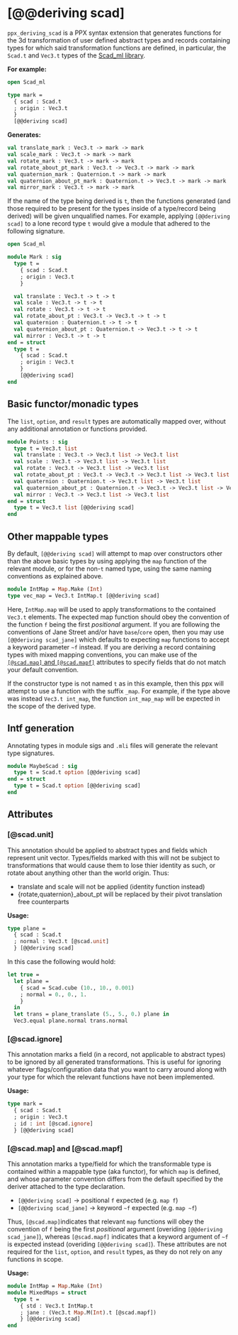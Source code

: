 # [@@deriving scad]
`ppx_deriving_scad` is a PPX syntax extension that generates functions for the
3d transformation of user defined abstract types and records containing types
for which said transformation functions are defined, in particular, the `Scad.t`
and `Vec3.t` types of the [Scad_ml
library](https://github.com/geoffder/scad-ml).

**For example:**
```ocaml
open Scad_ml

type mark =
  { scad : Scad.t
  ; origin : Vec3.t
  }
  [@@deriving scad]
```
**Generates:**
```ocaml
val translate_mark : Vec3.t -> mark -> mark
val scale_mark : Vec3.t -> mark -> mark
val rotate_mark : Vec3.t -> mark -> mark
val rotate_about_pt_mark : Vec3.t -> Vec3.t -> mark -> mark
val quaternion_mark : Quaternion.t -> mark -> mark
val quaternion_about_pt_mark : Quaternion.t -> Vec3.t -> mark -> mark
val mirror_mark : Vec3.t -> mark -> mark
```

If the name of the type being derived is `t`, then the functions generated (and
those required to be present for the types inside of a type/record being
derived) will be given unqualified names. For example, applying `[@@deriving
scad]` to a lone record type `t` would give a module that adhered to the
following signature.

``` ocaml
open Scad_ml

module Mark : sig
  type t =
    { scad : Scad.t
    ; origin : Vec3.t
    }

  val translate : Vec3.t -> t -> t
  val scale : Vec3.t -> t -> t
  val rotate : Vec3.t -> t -> t
  val rotate_about_pt : Vec3.t -> Vec3.t -> t -> t
  val quaternion : Quaternion.t -> t -> t
  val quaternion_about_pt : Quaternion.t -> Vec3.t -> t -> t
  val mirror : Vec3.t -> t -> t
end = struct
  type t =
    { scad : Scad.t
    ; origin : Vec3.t
    }
    [@@deriving scad]
end
```

## Basic functor/monadic types
The `list`, `option`, and `result` types are automatically mapped over, without
any additional annotation or functions provided.
``` ocaml
module Points : sig
  type t = Vec3.t list
  val translate : Vec3.t -> Vec3.t list -> Vec3.t list
  val scale : Vec3.t -> Vec3.t list -> Vec3.t list
  val rotate : Vec3.t -> Vec3.t list -> Vec3.t list
  val rotate_about_pt : Vec3.t -> Vec3.t -> Vec3.t list -> Vec3.t list
  val quaternion : Quaternion.t -> Vec3.t list -> Vec3.t list
  val quaternion_about_pt : Quaternion.t -> Vec3.t -> Vec3.t list -> Vec3.t list
  val mirror : Vec3.t -> Vec3.t list -> Vec3.t list
end = struct
  type t = Vec3.t list [@@deriving scad]
end
```

## Other mappable types
By default, `[@@deriving scad]` will attempt to map over constructors other than
the above basic types by using applying the `map` function of the relevant
module, or for the non-`t` named type, using the same naming conventions as
explained above.
``` ocaml
module IntMap = Map.Make (Int)
type vec_map = Vec3.t IntMap.t [@@deriving scad]
```
Here, `IntMap.map` will be used to apply transformations to the contained
`Vec3.t` elements. The expected map function should obey the convention of the
function `f` being the first *positional* argument. If you are following the
conventions of Jane Street and/or have `base`/`core` open, then you may use
`[@@deriving scad_jane]` which defaults to expecting `map` functions to accept a
keyword parameter `~f` instead. If you are deriving a record containing types
with mixed mapping conventions, you can make use of the [`[@scad.map]` and
`[@scad.mapf]`](#scadmap-and-scadmapf) attributes to specify fields that
do not match your default convention.

If the constructor type is not named `t` as in this example, then this ppx will
attempt to use a function with the suffix `_map`. For example, if the type above
was instead `Vec3.t int_map`, the function `int_map_map` will be expected in the
scope of the derived type.

## Intf generation
Annotating types in module sigs and `.mli` files will generate the relevant type signatures.
``` ocaml
module MaybeScad : sig
  type t = Scad.t option [@@deriving scad]
end = struct
  type t = Scad.t option [@@deriving scad]
end
```

## Attributes
### [@scad.unit]
This annotation should be applied to abstract types and fields which represent
unit vector. Types/fields marked with this will not be subject to
transformations that would cause them to lose thier identity as such, or rotate
about anything other than the world origin. Thus:

  - translate and scale will not be applied (identity function instead)
  - {rotate,quaternion}_about_pt will be replaced by their pivot translation
    free counterparts

**Usage:**
``` ocaml
type plane =
  { scad : Scad.t
  ; normal : Vec3.t [@scad.unit]
  } [@@deriving scad]
```
In this case the following would hold:
``` ocaml
let true =
  let plane =
    { scad = Scad.cube (10., 10., 0.001)
    ; normal = 0., 0., 1.
    }
  in
  let trans = plane_translate (5., 5., 0.) plane in
  Vec3.equal plane.normal trans.normal
```

### [@scad.ignore]
This annotation marks a field (in a record, not applicable to abstract types) to
be ignored by all generated transformations. This is useful for ignoring
whatever flags/configuration data that you want to carry around along with your
type for which the relevant functions have not been implemented.

**Usage:**
``` ocaml
type mark =
  { scad : Scad.t
  ; origin : Vec3.t
  ; id : int [@scad.ignore]
  } [@@deriving scad]
```

### [@scad.map] and [@scad.mapf]
This annotation marks a type/field for which the transformable type is contained
within a mappable type (aka functor), for which `map` is defined, and whose
parameter convention differs from the default specified by the deriver attached
to the type declaration.

  - `[@@deriving scad]` -> positional `f` expected (e.g. `map f`)
  - `[@@deriving scad_jane]` -> keyword `~f` expected (e.g. `map ~f`)

Thus, `[@scad.map]`indicates that relevant `map` functions will obey the
convention of `f` being the first *positional* argument (overiding `[@@deriving
scad_jane]`), whereas `[@scad.mapf]` indicates that a keyword argument of `~f`
is expected instead (overiding `[@@deriving scad]`). These attributes are not
required for the `list`, `option`, and `result` types, as they do not rely on
any functions in scope.

**Usage:**
``` ocaml
module IntMap = Map.Make (Int)
module MixedMaps = struct
  type t =
    { std : Vec3.t IntMap.t
    ; jane : (Vec3.t Map.M(Int).t [@scad.mapf])
    } [@@deriving scad]
end
```
